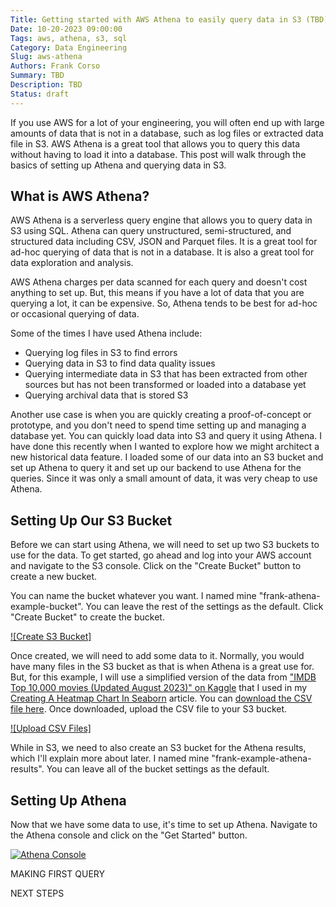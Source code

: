 ```yaml
---
Title: Getting started with AWS Athena to easily query data in S3 (TBD)
Date: 10-20-2023 09:00:00
Tags: aws, athena, s3, sql
Category: Data Engineering
Slug: aws-athena
Authors: Frank Corso
Summary: TBD
Description: TBD
Status: draft
---
```

If you use AWS for a lot of your engineering, you will often end up with large amounts of data that is not in a database, such as log files or extracted data file in S3. AWS Athena is a great tool that allows you to query this data without having to load it into a database. This post will walk through the basics of setting up Athena and querying data in S3.

## What is AWS Athena?

AWS Athena is a serverless query engine that allows you to query data in S3 using SQL. Athena can query unstructured, semi-structured, and structured data including CSV, JSON and Parquet files. It is a great tool for ad-hoc querying of data that is not in a database. It is also a great tool for data exploration and analysis.

AWS Athena charges per data scanned for each query and doesn't cost anything to set up. But, this means if you have a lot of data that you are querying a lot, it can be expensive. So, Athena tends to be best for ad-hoc or occasional querying of data.

Some of the times I have used Athena include:

* Querying log files in S3 to find errors
* Querying data in S3 to find data quality issues
* Querying intermediate data in S3 that has been extracted from other sources but has not been transformed or loaded into a database yet
* Querying archival data that is stored S3

Another use case is when you are quickly creating a proof-of-concept or prototype, and you don't need to spend time setting up and managing a database yet. You can quickly load data into S3 and query it using Athena. I have done this recently when I wanted to explore how we might architect a new historical data feature. I loaded some of our data into an S3 bucket and set up Athena to query it and set up our backend to use Athena for the queries. Since it was only a small amount of data, it was very cheap to use Athena.

## Setting Up Our S3 Bucket

Before we can start using Athena, we will need to set up two S3 buckets to use for the data. To get started, go ahead and log into your AWS account and navigate to the S3 console. Click on the "Create Bucket" button to create a new bucket.

You can name the bucket whatever you want. I named mine "frank-athena-example-bucket". You can leave the rest of the settings as the default. Click "Create Bucket" to create the bucket.

[![Create S3 Bucket]](/images/aws-athena/new-s3-bucket.png)

Once created, we will need to add some data to it. Normally, you would have many files in the S3 bucket as that is when Athena is a great use for. But, for this example, I will use a simplified version of the data from ["IMDB Top 10,000 movies (Updated August 2023)" on Kaggle](https://www.kaggle.com/datasets/ashutoshdevpura/imdb-top-10000-movies-updated-august-2023) that I used in my [Creating A Heatmap Chart In Seaborn]({filename}2023-09-01-seaborn-heatmap.md) article. You can [download the CSV file here]({static}/datasets/IMDB-top-10000-movies.csv). Once downloaded, upload the CSV file to your S3 bucket.

[![Upload CSV Files]](/images/aws-athena/upload-csv-files.png)

While in S3, we need to also create an S3 bucket for the Athena results, which I'll explain more about later. I named mine "frank-example-athena-results". You can leave all of the bucket settings as the default.

## Setting Up Athena

Now that we have some data to use, it's time to set up Athena. Navigate to the Athena console and click on the "Get Started" button.

[![Athena Console](/images/athena/athena-console.png)](/images/athena/athena-console.png)

MAKING FIRST QUERY

NEXT STEPS